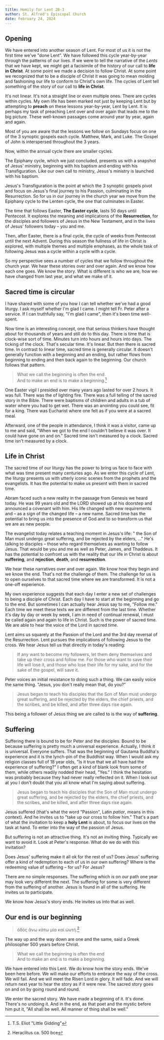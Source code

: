 ```yaml
---
title: Homily for Lent 2B-3
author: St. Alfred's Episcopal Church
date: February 24, 2024
---
```


## Opening

We have entered into another season of Lent. For most of us it is not the first time we've "done Lent". We have followed this cycle year-by-year through the patterns of our lives. If we were to tell the narrative of the *Lents* that we have kept, we might get a facisimile of the history of our call to **life in Christ**. At some point we made a decision to follow Christ. At some point we recognized that to be a disciple of Christ it was going to mean molding and fashioning our life to conform to Christ's own life. The cycles of Lent tell something of the story of our call to **life in Christ**.

It's not linear. It's not a straight line or even multiple ones. There are cycles within cycles. My own life has been marked not just by keeping Lent but by attempting to **preach** on these lessons year-by-year, Lent by Lent. It is perhaps my task of preaching Lent over and over again that leads me to the big picture. These well-known passages come around year by year, again and again. 
 
Most of you are aware that the lessons we follow on Sundays focus on one of the 3 synoptic gospels each cycle. Matthew, Mark, and Luke. The Gospel of John is interspersed throughout the 3 years. 

Now, within the annual cycle there are smaller cycles. 

The Epiphany cycle, which we just concluded, presents us with a snapshot of Jesus' ministry, beginning with his baptism and ending with his Transfiguration. Like our own call to ministry, Jesus's ministry is launched with his baptism.

Jesus's Transfiguration is the point at which the 3 synoptic gospels pivot and focus on Jesus's final journey to his Passion, culminating in the Resurrection. So for us in our journey in the church year we move from the Epiphany cycle to the Lenten cycle, the one that culminates in Easter.

The time that follows Easter, **The Easter cycle**, lasts 50 days until Pentecost. It explores the meaning and implications of the **Resurrection**, for the disciples and followers of Jesus in the New Testament, and in the lives of Jesus' followers today – you and me.

Then, after Easter, there is a final cycle, the cycle of weeks from Pentecost until the next Advent. During this season the fullness of life in Christ is explored, with multiple themes and multiple emphases, as the whole task of following Jesus was a cycle within a cycle with a cycle. 

So my perspective sees a number of cycles that we follow throughout the church year. We hear these stories over and over again. And we know how each one goes. We know the story. What is different is who we are, how we have changed from last year, and  what we make of it.

## Sacred time is circular

I have shared with some of you how I can tell whether we've had a good liturgy. I ask myself whether I'm glad I came. I might tell Fr. Peter after a service. If I can truthfully say, "I'm glad I came", then it's been time well-spent. 

Now time is an interesting concept, one that serious thinkers have thought about for thousands of years and still do to this day. There is time that is clock-wise sort of time. Minutes turn into hours and hours into days. The ticking of the clock. That's secular time. It's linear. But then there is sacred time. In contrast to linear time, sacred time is generally circular. It doesn't generally function with a beginning and an ending, but rather flows from beginning to ending and then back again to the beginning. Our church follows that pattern.
 
> What we call the beginning is often the end\
> And to make an end is to make a beginning.[^2]

One Easter vigil I presided over many years ago lasted for over 2 hours. It was full. There was the of lighting fire. There was a full telling of the sacred story in the Bible. There were baptisms of children and adults in a tub of water where you had to get wet. There was an anointing you could see, fit for a king. There was Eucharist where one felt as if you were at a sacred meal. 

Afterward, one of the people in attendance, I think it was a visitor, came up to me and said, "When we got to the end I couldn't believe it was over. It could have gone on and on." Sacred time isn't measured by a clock. Sacred time isn't measured by a clock.

## Life in Christ

The sacred time of our liturgy has the power to bring us face to face with what was time present many centuries ago. As we enter this cycle of Lent, the liturgy presents us with utterly iconic scenes from the prophets and the evangelists. It has the potential to make us present with them in sacred time.

Abram faced such a new reality in the passage from Genesis we heard today. He was 99 years old and the LORD showed up at his doorstep and announced a covenant with him. His life changed with new requirements and – as a sign of the changed life – a new name. Sacred time has the potential to bring us into the presence of God and to so transform us that we are as new people.

The evangelist today relates a teaching moment in Jesus's life: " the Son of Man must undergo great suffering, and be rejected by the elders, ..."  He's talking to disciples – those who regard themselves as wanting to follow Jesus. That would be you and me as well as Peter, James, and Thaddeus.  It has the potential to confront us with the reality that our life in Christ is about **suffering**, and **rejection**, **death**, and **resurrection**. 

We hear these narratives over and over again. We know how they begin and we know the end. That's not the challenge of them. The challenge for us is to open ourselves to that sacred time where we are transformed. It is not a one-off experience. 

My own experience suggests that each day I enter a new set of challenges to being a disciple of Christ. Each day I have to start at the beginning and go to the end. But sometimes I can actually hear Jesus say to me, "Follow me." Each time we meet these texts we are different from the last time. Whether it's day by day or week by week, I am in need of continual renewal, I must be called again and again to life in Christ. Such is the power of sacred time. We are able to hear the voice of the Lord in sacred time.

Lent aims us squarely at the Passion of the Lord and the 3rd day reversal of the Resurrection. Lent pursues the implications of following Jesus to the cross. We hear Jesus tell us that directly in today's reading:

> If any want to become my followers, let them deny themselves and take up their cross and follow me. For those who want to save their life will lose it, and those who lose their life for my sake, and for the sake of the gospel, will save it.

Peter voices an initial resistance to doing such a thing. We can easily voice the same thing. "Jesus, you don't really mean that, do you?"

> Jesus began to teach his disciples that the Son of Man must undergo great suffering, and be rejected by the elders, the chief priests, and the scribes, and be killed, and after three days rise again.

This being a follower of Jesus thing we are called to is the way of **suffering**.

## Suffering

Suffering there is bound to be for Peter and the disciples. Bound to be because suffering is pretty much a universal experience. Actually, I think it is universal. Everyone suffers. That was the beginning of Gautama Buddha's experience and it is the lynch-pin of the Buddhist way. When I would ask my religion classes full of 18 year olds, "Is it true that we all have had the experience of suffering?" I often get a kind of blank look from some of them, while others readily nodded their head, "Yes." I think the hesitation was probably because they had never really reflected on it. When I look out at you I don't doubt that you all know what I'm saying about suffering. 

> Jesus began to teach his disciples that the Son of Man must undergo great suffering, and be rejected by the elders, the chief priests, and the scribes, and be killed, and after three days rise again.

Jesus suffered (that's what the word "Passion", Latin *patior*,  means in this context). And he invites us to "take up our cross to follow him." That's a part of what the invitation to keep a **holy Lent** is about, to focus our lives on the task at hand. To enter into the way of the passion of Jesus.

But suffering is not an attractive thing. It's not an inviting thing. Typically we want to avoid it. Look at Peter's response. What do we do with this invitation? 

Does Jesus' suffering make it all ok for the rest of us? Does Jesus' suffering offer a kind of redemption to each of us in our own suffering? Where is the redeeming value of suffering – for us? For Jesus? 

There are no simple responses. The suffering which is on our path one year may look very different the next. The suffering for some is very different from the suffering of another. Jesus is found in all of the suffering. He invites us to participate. 

We know how Jesus's story ends. He invites us into that as well.

## Our end is our beginning

> ὁδὸς ἄνω κάτω μία καὶ ὡυτή.[^3] 

The way up and the way down are one and the same, said a Greek philosopher 500 years before Christ. 

> What we call the beginning is often the end\
> And to make an end is to make a beginning.

We have entered into this Lent. We do know how the story ends. We've been here before. We will make our efforts to embrace the way of the cross. We will fail. And we will meet the Risen Lord in glory. It will fade. And we will return next year to hear the story as if it were new. The sacred story goes on and on by going round and round. 

We enter the sacred story. We have made a beginning of it. It's done. There's no undoing it. And in the end, as that poet and the mystic before him put it, "All shall be well. All manner of thing shall be well."

[^1]: A circular or spiral motion or form, especially a circular ocean current.
[^2]: T.S. Eliot "Little Gidding"
[^3]: Heraclitus ca. 500 bce
